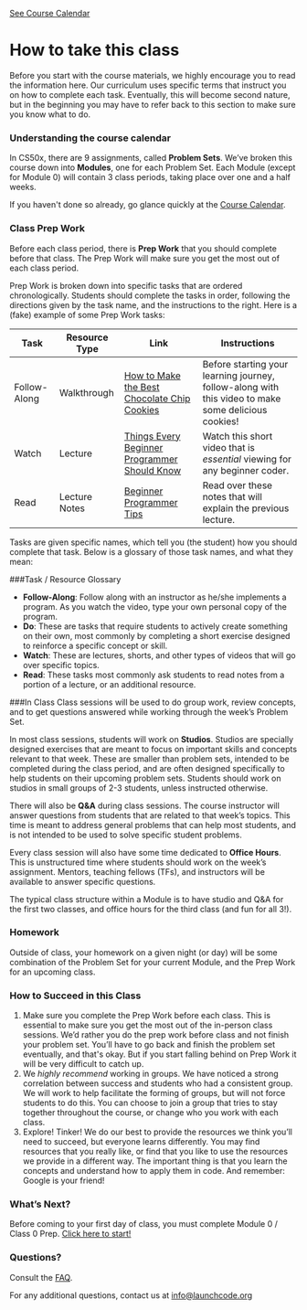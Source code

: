 [See Course Calendar](../calendar)
# How to take this class

Before you start with the course materials, we highly encourage you to read the information here. Our curriculum uses specific terms that instruct you on how to complete each task. Eventually, this will become second nature, but in the beginning you may have to refer back to this section to make sure you know what to do. 


### Understanding the course calendar

In CS50x, there are 9 assignments, called **Problem Sets**. We’ve broken this course down into **Modules**, one for each Problem Set. Each Module (except for Module 0) will contain 3 class periods, taking place over one and a half weeks.

If you haven't done so already, go glance quickly at the <a href="../calendar" target="_blank">Course Calendar</a>.

### Class Prep Work

Before each class period, there is **Prep Work** that you should complete before that class. The Prep Work will make sure you get the most out of each class period.

Prep Work is broken down into specific tasks that are ordered chronologically. Students should complete the tasks in order, following the directions given by the task name, and the instructions to the right. Here is a (fake) example of some Prep Work tasks:

Task | Resource Type | Link | Instructions
-----|---------------|------|-------------
Follow-Along | Walkthrough | <a href="https://www.youtube.com/watch?v=VaT3qsoHPQ8" target="_blank">How to Make the Best Chocolate Chip Cookies</a> | Before starting your learning journey, follow-along with this video to make some delicious cookies!
Watch | Lecture | <a href="https://www.youtube.com/watch?v=dQw4w9WgXcQ" target="_blank">Things Every Beginner Programmer Should Know</a> | Watch this short video that is _essential_ viewing for any beginner coder.
Read | Lecture Notes | <a href="https://en.wikipedia.org/wiki/Rickrolling" target="_blank">Beginner Programmer Tips</a> | Read over these notes that will explain the previous lecture.

Tasks are given specific names, which tell you (the student) how you should complete that task. Below is a glossary of those task names, and what they mean:

###Task / Resource Glossary
* **Follow-Along**: Follow along with an instructor as he/she implements a program. As you watch the video, type your own personal copy of the program. 
* **Do**: These are tasks that require students to actively create something on their own, most commonly by completing a short exercise designed to reinforce a specific concept or skill.
* **Watch**: These are lectures, shorts, and other types of videos that will go over specific topics. 
* **Read**: These tasks most commonly ask students to read notes from a portion of a lecture, or an additional resource.

###In Class
Class sessions will be used to do group work, review concepts, and to get questions answered while working through the week’s Problem Set. 

In most class sessions, students will work on **Studios**. Studios are specially designed exercises that are meant to focus on important skills and concepts relevant to that week. These are smaller than problem sets, intended to be completed during the class period, and are often designed specifically to help students on their upcoming problem sets. Students should work on studios in small groups of 2-3 students, unless instructed otherwise. 
 
There will also be **Q&A** during class sessions. The course instructor will answer questions from students that are related to that week’s topics. This time is meant to address general problems that can help most students, and is not intended to be used to solve specific student problems. 

Every class session will also have some time dedicated to **Office Hours**. This is unstructured time where students should work on the week’s assignment. Mentors, teaching fellows (TFs), and instructors will be available to answer specific questions. 

The typical class structure within a Module is to have studio and Q&A for the first two classes, and office hours for the third class (and fun for all 3!).

### Homework
Outside of class, your homework on a given night (or day) will be some combination of the Problem Set for your current Module, and the Prep Work for an upcoming class. 

### How to Succeed in this Class
1. Make sure you complete the Prep Work before each class. This is essential to make sure you get the most out of the in-person class sessions. We’d rather you do the prep work before class and not finish your problem set. You’ll have to go back and finish the problem set eventually, and that's okay. But if you start falling behind on Prep Work it will be very difficult to catch up.
2. We _highly recommend_ working in groups. We have noticed a strong correlation between success and students who had a consistent group. We will work to help facilitate the forming of groups, but will not force students to do this. You can choose to join a group that tries to stay together throughout the course, or change who you work with each class. 
3. Explore! Tinker! We do our best to provide the resources we think you’ll need to succeed, but everyone learns differently. You may find resources that you really like, or find that you like to use the resources we provide in a different way. The important thing is that you learn the concepts and understand how to apply them in code. And remember: Google is your friend!


### What’s Next?

Before coming to your first day of class, you must complete Module 0 / Class 0 Prep. [Click here to start!](../calendar/module0)

### Questions?

Consult the [FAQ](./FAQ.md). 

For any additional questions, contact us at info@launchcode.org
